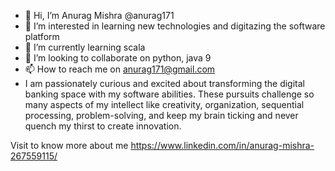 - 👋 Hi, I’m Anurag Mishra @anurag171
- 👀 I’m interested in learning new technologies and digitazing the software platform
- 🌱 I’m currently learning scala
- 💞️ I’m looking to collaborate on python, java 9
- 📫 How to reach me on anurag171@gmail.com
- I am passionately curious and excited about transforming the digital banking space with my software abilities. These pursuits challenge so many aspects of my intellect like creativity, organization, sequential processing, problem-solving, and keep my brain ticking and never quench my thirst to create innovation.

Visit to know more about me https://www.linkedin.com/in/anurag-mishra-267559115/

<!---
anurag171/anurag171 is a ✨ special ✨ repository because its `README.md` (this file) appears on your GitHub profile.
You can click the Preview link to take a look at your changes.
--->
